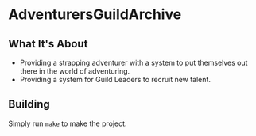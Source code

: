 # AdventurersGuildArchive

## What It's About

* Providing a strapping adventurer with a system to put themselves out there in the world of adventuring.
* Providing a system for Guild Leaders to recruit new talent.

## Building

Simply run `make` to make the project.
